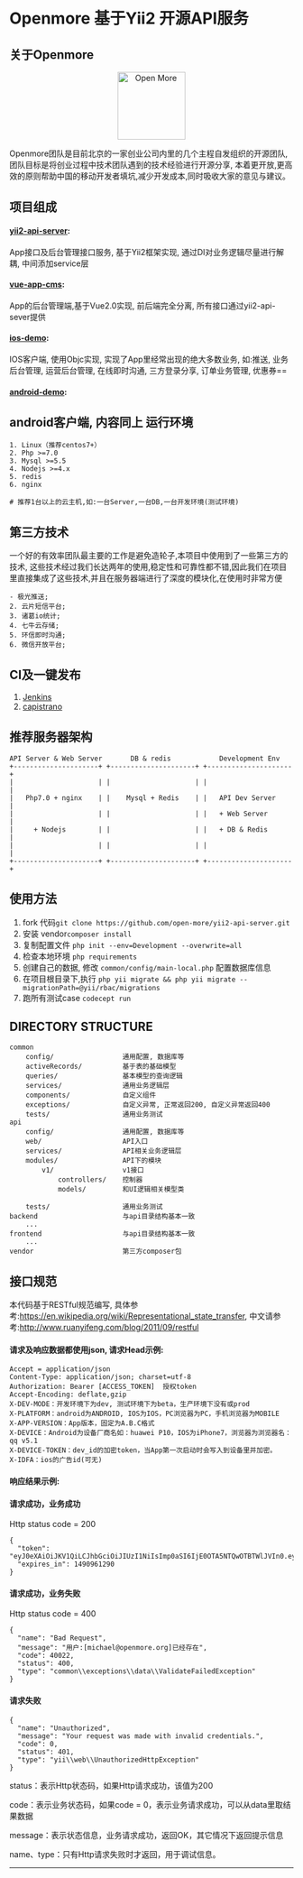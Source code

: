 Openmore 基于Yii2 开源API服务
===============================
关于Openmore
------------
<p align="center">
    <a href="https://github.com/open-more" target="_blank">
        <img src="https://avatars0.githubusercontent.com/u/27731838?v=3&s=460" width="120" alt="Open More" />
    </a>
</p>
Openmore团队是目前北京的一家创业公司内里的几个主程自发组织的开源团队, 团队目标是将创业过程中技术团队遇到的技术经验进行开源分享, 本着更开放,更高效的原则帮助中国的移动开发者填坑,减少开发成本,同时吸收大家的意见与建议。

项目组成
-------
#### [yii2-api-server](https://github.com/open-more/yii2-api-server):
App接口及后台管理接口服务, 基于Yii2框架实现, 通过DI对业务逻辑尽量进行解耦, 中间添加service层
#### [vue-app-cms](https://github.com/open-more/vue-app-cms):
App的后台管理端,基于Vue2.0实现, 前后端完全分离, 所有接口通过yii2-api-sever提供
#### [ios-demo](https://github.com/open-more/ios-demo):
IOS客户端, 使用Objc实现, 实现了App里经常出现的绝大多数业务, 如:推送, 业务后台管理, 运营后台管理, 在线即时沟通, 三方登录分享, 订单业务管理, 优惠券==
#### [android-demo](https://github.com/open-more/android-demo):
android客户端, 内容同上
运行环境
-------
```
1. Linux（推荐centos7+）
2. Php >=7.0
3. Mysql >=5.5
4. Nodejs >=4.x
5. redis
6. nginx

# 推荐1台以上的云主机,如:一台Server,一台DB,一台开发环境(测试环境)
```
第三方技术
---------
一个好的有效率团队最主要的工作是避免造轮子,本项目中使用到了一些第三方的技术, 这些技术经过我们长达两年的使用,稳定性和可靠性都不错,因此我们在项目里直接集成了这些技术,并且在服务器端进行了深度的模块化,在使用时非常方便
```
- 极光推送;
2. 云片短信平台;
3. 诸葛io统计;
4. 七牛云存储;
5. 环信即时沟通;
6. 微信开放平台;
```
CI及一键发布
----------
1. [Jenkins](https://jenkins-ci.org)
2. [capistrano](http://www.capistranorb.com)

推荐服务器架构
------------
```
API Server & Web Server       DB & redis            Development Env
+---------------------+ +---------------------+ +---------------------+
|                     | |                     | |                     |
|   Php7.0 + nginx    | |    Mysql + Redis    | |   API Dev Server    |
|                     | |                     | |   + Web Server      |
|     + Nodejs        | |                     | |   + DB & Redis      |
|                     | |                     | |                     |
+---------------------+ +---------------------+ +---------------------+
```
使用方法
-------
1. fork 代码`git clone https://github.com/open-more/yii2-api-server.git`
2. 安装 vendor`composer install`
3. 复制配置文件 `php init --env=Development --overwrite=all`
4. 检查本地环境 `php requirements`
5. 创建自己的数据, 修改 `common/config/main-local.php` 配置数据库信息
6. 在项目根目录下,执行 `php yii migrate && php yii migrate --migrationPath=@yii/rbac/migrations`
7. 跑所有测试case `codecept run`

DIRECTORY STRUCTURE
-------------------

```
common
    config/                 通用配置, 数据库等
    activeRecords/          基于表的基础模型
    queries/                基本模型的查询逻辑
    services/               通用业务逻辑层
    components/             自定义组件
    exceptions/             自定义异常, 正常返回200, 自定义异常返回400
    tests/                  通用业务测试
api
    config/                 通用配置, 数据库等
    web/                    API入口
    services/               API相关业务逻辑层
    modules/                API下的模块
        v1/                 v1接口
            controllers/    控制器
            models/         和UI逻辑相关模型类

    tests/                  通用业务测试
backend                     与api目录结构基本一致
    ...
frontend                    与api目录结构基本一致
    ...
vendor                      第三方composer包
```
接口规范
-------
本代码基于RESTful规范编写, 具体参考:https://en.wikipedia.org/wiki/Representational_state_transfer, 中文请参考:http://www.ruanyifeng.com/blog/2011/09/restful

#### 请求及响应数据都使用json, 请求Head示例:

```
Accept = application/json
Content-Type: application/json; charset=utf-8
Authorization: Bearer [ACCESS_TOKEN]  授权token
Accept-Encoding: deflate,gzip
X-DEV-MODE：开发环境下为dev, 测试环境下为beta，生产环境下没有或prod
X-PLATFORM：android为ANDROID, IOS为IOS，PC浏览器为PC，手机浏览器为MOBILE
X-APP-VERSION：App版本，固定为A.B.C格式
X-DEVICE：Android为设备厂商名如：huawei P10，IOS为iPhone7，浏览器为浏览器名：qq v5.1
X-DEVICE-TOKEN：dev_id的加密token，当App第一次启动时会写入到设备里并加密。
X-IDFA：ios的广告id(可无)
```
#### 响应结果示例:

#### 请求成功，业务成功

Http status code = 200
```
{
  "token": "eyJ0eXAiOiJKV1QiLCJhbGciOiJIUzI1NiIsImp0aSI6IjE0OTA5NTQwOTBTWlJVIn0.eyJpc3MiOiJodHRwOlwvXC93d3cud2VueGlhb3lvdS5jb20iLCJqdGkiOiIxNDkwOTU0MDkwU1pSVSIsImlhdCI6MTQ5MDk1NDA5MCwiZXhwIjoxNDkyMTYzNjkwLCJzY29wZSI6ImFwcCIsIm5vbmNlIjoiOTcyM0MzIn0.6ICcLPr5E6ca9wG5005djtrs6dZexx4nC1vZP9Z1koc",
  "expires_in": 1490961290
}
```
#### 请求成功，业务失败

Http status code = 400
```
{
  "name": "Bad Request",
  "message": "用户:[michael@openmore.org]已经存在",
  "code": 40022,
  "status": 400,
  "type": "common\\exceptions\\data\\ValidateFailedException"
}
```

#### 请求失败

```
{
  "name": "Unauthorized",
  "message": "Your request was made with invalid credentials.",
  "code": 0,
  "status": 401,
  "type": "yii\\web\\UnauthorizedHttpException"
}
```
status：表示Http状态码，如果Http请求成功，该值为200

code：表示业务状态码，如果code = 0，表示业务请求成功，可以从data里取结果数据

message：表示状态信息，业务请求成功，返回OK，其它情况下返回提示信息

name、type：只有Http请求失败时才返回，用于调试信息。

---


  [1]: https://avatars0.githubusercontent.com/u/27731838?v=3&s=460